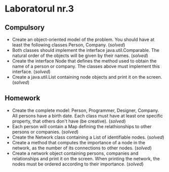 # Laboratorul nr.3

## Compulsory

- Create an object-oriented model of the problem. You should have at least the following classes Person, Company. (*solved*)
- Both classes should implement the interface java.util.Comparable. The natural order of the objects will be given by their names. (*solved*)
- Create the interface Node that defines the method used to obtain the name of a person or company. The classes above must implement this interface. (*solved*)
- Create a java.util.List containing node objects and print it on the screen. (*solved*)

## Homework

- Create the complete model: Person, Programmer, Designer, Company. All persons have a birth date. Each class must have at least one specific property, that others don't have (be creative). (*solved*)
- Each person will contain a Map defining the relathionships to other persons or companies. (*solved*)
- Create the Network class containing a List of identifiable nodes. (*solved*)
- Create a method that computes the importance of a node in the network, as the number of its connections to other nodes. (*solved*)
- Create a network object containing persons, companies and relationships and print it on the screen. When printing the network, the nodes must be ordered according to their importance. (*solved*)
